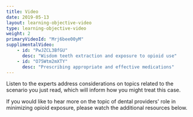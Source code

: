 ```yaml
---
title: Video 
date: 2019-05-13
layout: learning-objective-video
type: learning-objective-video
weight: 2
primaryVideoId: "Mrj6bee00yM"
supplimentalVideo:
    - id: "PwJZCL3BfGU"
      desc: "Wisdom teeth extraction and exposure to opioid use"
    - id: "O75Wtm2mXTY"
      desc: "Prescribing appropriate and effective medications"
---
```

Listen to the experts address considerations on topics related to the scenario you just read, which will inform how you might treat this case.

If you would like to hear more on the topic of dental providers' role in minimizing opioid exposure, please watch the additional resources below.

